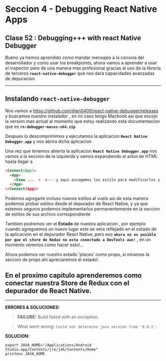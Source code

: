 # Seccion 4 - Debugging React Native Apps
## **Clase 52 :**  Debugging+++ with react Native Debugger

Bueno ya hemos aprendido como mandar mensajes a la consola del desarrollador y como usar los breakpoints, ahora vamos a aprender a usar el inspector pero de una manera mas profesional gracias al uso de la libreria de terceros **```react-native-debugger```** que nos dara capacidades avanzadas de depuracion.

---
## Instalando **```react-native-debugger```**

Nos vamos a https://github.com/jhen0409/react-native-debugger/releases y buscamos nuestro instalador , en mi caso tengo Macbook asi que escojo la version mas actual al momento que estoy realizando esta documentacion que es **``rn-debugger-macos-x64.zip``**

Despues lo descomprimimos y ejecutamos la aplicacion **``React Native Debugger.app``** y nos abrira dicha aplicacion

Una vez que tenemos abierta la aplicacion  **``React Native Debugger.app``** nos vamos a la seccion de la izquierda y vamos expandiendo el arbol de HTML hasta llegar a

```HTML
<Connect(App)>
  <App>
    <View ...  >  <--- y aqui escogemos los estilo para modificarlos y veremos como se actualiza nuestra app de forma automatica. hagamos la prueba cambienmos el color de fondo por uno llamativo como rojo.
  </App>
</Connect(App)>
```

Podemos agregarle incluso nuevos estilos al vuelo asi de esta manera podemos probar estilos desde el depurador de React Native, y ya que estemos seguros podemos implementarlos permanentemente en la seccion de estilos de sus archivo correspondiente

Tambien podremos ver el **Estado** de nuestra aplicacion , por ejemplo cuando agreguemos un nuevo lugar este se vera reflejado en el estado de la aplicacioin en el depurador React Native, pero eso **``ahora no es posible por que el store de Redux no esta conectado a DevTools aun!``** , en un momento veremos como hacer esto!...

Ahora podemos ver nuestro estado 'places' como props, si miramos la seccion de props ahi apreciaremos el estado!.

## En el proximo capitulo aprenderemos como conectar nuestra **Store de Redux** con el **depurador de React Native**.


---
**ERRORES & SOLUCIONES:**

> **FAILURE:** Build failed with an exception.

> What went wrong: ```Could not determine java version from '9.0.1'.```

**SOLUCION:**

  ```unix
  export JAVA_HOME="/Applications/Android Studio.app/Contents/jre/jdk/Contents/Home"
  printenv JAVA_HOME
  ```


[Usando el componente ScrollView]:(https://facebook.github.io/react-native/docs/using-a-scrollview.html)
[Documentacion Oficial del Componente ScrollView]:(https://facebook.github.io/react-native/docs/scrollview.html)
[Using List Views]:(https://facebook.github.io/react-native/docs/using-a-listview.html)
[Documentacion oficial del Componente FlatList]:(https://facebook.github.io/react-native/docs/flatlist.html)
[Documentacion oficial del Componente SectionList]:(https://facebook.github.io/react-native/docs/sectionlist.html)
[Recursos Estaticos : Imagenes]:(https://facebook.github.io/react-native/docs/images.html)
[Documentacion oficial del Componente Image]:(https://facebook.github.io/react-native/docs/image.html)
[Componente Modal]:(https://facebook.github.io/react-native/docs/modal.html)
[Redux]:(https://redux.js.org/)
[React Redux]:(https://redux.js.org/faq/react-redux)
